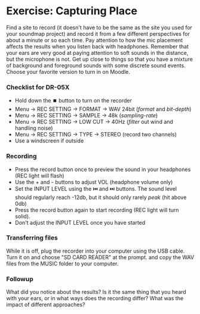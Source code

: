 # Exercise: Capturing Place

Find a site to record (it doesn't have to be the same as the site you used for your soundmap project) and record it from a few different perspectives for about a minute or so each time. Pay attention to how the mic placement affects the results when you listen back with headphones. Remember that your ears are very good at paying attention to soft sounds in the distance, but the microphone is not. Get up close to things so that you have a mixture of background and foreground sounds with some discrete sound events. Choose your favorite version to turn in on Moodle. 


### Checklist for DR-05X
- Hold down the ⏹️ button to turn on the recorder
- Menu → REC SETTING → FORMAT → WAV 24bit (_format_ and _bit-depth_)
- Menu → REC SETTING → SAMPLE → 48k (_sampling-rate_)
- Menu → REC SETTING → LOW CUT → 40Hz (_filter_ out wind and handling noise)
- Menu → REC SETTING → TYPE → STEREO (record two channels)
- Use a windscreen if outside

### Recording
- Press the record button once to preview the sound in your headphones (REC light will flash)
- Use the + and - buttons to adjust VOL (headphone volume only)
- Set the INPUT LEVEL using the ⏮️ and ⏭️ buttons. The sound level should regularly reach -12db, but it should only rarely _peak_ (hit above 0db)
- Press the record button again to start recording (REC light will turn solid).
- Don't adjust the INPUT LEVEL once you have started

### Transferring files
While it is off, plug the recorder into your computer using the USB cable. Turn it on and choose "SD CARD READER" at the prompt. and copy the WAV files from the MUSIC folder to your computer.



### Followup

What did you notice about the results? Is it the same thing that you heard with your ears, or in what ways does the recording differ? What was the impact of different approaches?

